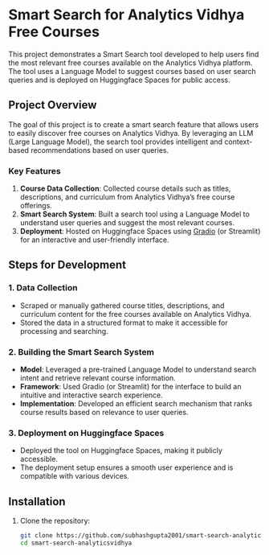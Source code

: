 # Smart Search for Analytics Vidhya Free Courses

This project demonstrates a Smart Search tool developed to help users find the most relevant free courses available on the Analytics Vidhya platform. The tool uses a Language Model to suggest courses based on user search queries and is deployed on Huggingface Spaces for public access.

## Project Overview

The goal of this project is to create a smart search feature that allows users to easily discover free courses on Analytics Vidhya. By leveraging an LLM (Large Language Model), the search tool provides intelligent and context-based recommendations based on user queries.

### Key Features
1. **Course Data Collection**: Collected course details such as titles, descriptions, and curriculum from Analytics Vidhya’s free course offerings.
2. **Smart Search System**: Built a search tool using a Language Model to understand user queries and suggest the most relevant courses.
3. **Deployment**: Hosted on Huggingface Spaces using [Gradio](https://gradio.app/) (or Streamlit) for an interactive and user-friendly interface.

## Steps for Development

### 1. Data Collection
- Scraped or manually gathered course titles, descriptions, and curriculum content for the free courses available on Analytics Vidhya.
- Stored the data in a structured format to make it accessible for processing and searching.

### 2. Building the Smart Search System
- **Model**: Leveraged a pre-trained Language Model to understand search intent and retrieve relevant course information.
- **Framework**: Used Gradio (or Streamlit) for the interface to build an intuitive and interactive search experience.
- **Implementation**: Developed an efficient search mechanism that ranks course results based on relevance to user queries.

### 3. Deployment on Huggingface Spaces
- Deployed the tool on Huggingface Spaces, making it publicly accessible.
- The deployment setup ensures a smooth user experience and is compatible with various devices.

## Installation

1. Clone the repository:
   ```bash
   git clone https://github.com/subhashgupta2001/smart-search-analyticsvidhya.git
   cd smart-search-analyticsvidhya

